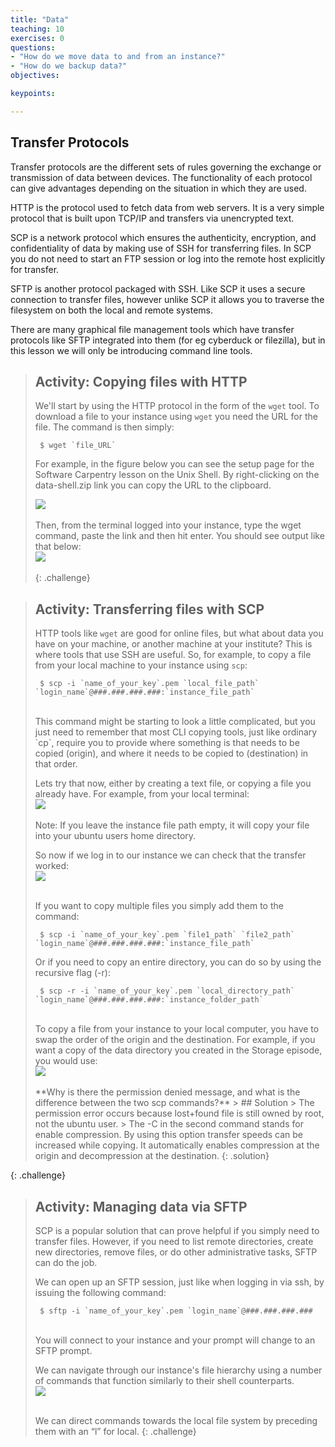 ```yaml
---
title: "Data"
teaching: 10
exercises: 0
questions:
- "How do we move data to and from an instance?"
- "How do we backup data?"
objectives:

keypoints:

---
```


## Transfer Protocols

Transfer protocols are the different sets of rules governing the exchange or transmission of data between devices. The functionality of each protocol can give advantages depending on the situation in which they are used.

HTTP is the protocol used to fetch data from web servers. It is a very simple protocol that is built upon TCP/IP and transfers via unencrypted text. 

SCP is a network protocol which ensures the authenticity, encryption, and confidentiality of data by making use of SSH for transferring files. In SCP you do not need to start an FTP session or log into the remote host explicitly for transfer.

SFTP is another protocol packaged with SSH. Like SCP it uses a secure connection to transfer files, however unlike SCP it allows you to traverse the filesystem on both the local and remote systems.

There are many graphical file management tools which have transfer protocols like SFTP integrated into them (for eg cyberduck or filezilla), but in this lesson we will only be introducing command line tools.


> ## Activity: Copying files with HTTP
> We'll start by using the HTTP protocol in the form of the `wget` tool. To download a file to your instance using `wget` you need the URL for the file. The command is then simply:
>~~~
>  $ wget `file_URL`
>~~~
> 
>  For example, in the figure below you can see the setup page for the Software Carpentry lesson on the Unix Shell. By right-clicking on the data-shell.zip link you can copy the URL to the clipboard.
> <br>
> 
><kbd><img src="{{ page.root }}/fig/Data_copy_link.png" /></kbd><br><br>
> Then, from the terminal logged into your instance, type the wget command, paste the link and then hit enter. You should see output like that below:
> <br>
><kbd><img src="{{ page.root }}/fig/Data_wget_file.png" /></kbd><br><br>
{: .challenge}

> ## Activity: Transferring files with SCP
> HTTP tools like `wget` are good for online files, but what about data you have on your machine, or another machine at your institute? This is where tools that use SSH are useful. So, for example, to copy a file from your local machine to your instance using `scp`:
>~~~
>  $ scp -i `name_of_your_key`.pem `local_file_path` `login_name`@###.###.###.###:`instance_file_path`
>~~~
><br>
> This command might be starting to look a little complicated, but you just need to remember that most CLI copying tools, just like ordinary `cp`, require you to provide where something is that needs to be copied (origin), and where it needs to be copied to (destination) in that order.
> 
> Lets try that now, either by creating a text file, or copying a file you already have. For example, from your local terminal:
><br>
><kbd><img src="{{ page.root }}/fig/Data_scp_copy.png" /></kbd><br><br>
> Note: If you leave the instance file path empty, it will copy your file into your ubuntu users home directory.
>
>  So now if we log in to our instance we can check that the transfer worked:
><br>
><kbd><img src="{{ page.root }}/fig/Data_scp_check.png" /></kbd><br><br>
>
> If you want to copy multiple files you simply add them to the command:
>~~~ 
>  $ scp -i `name_of_your_key`.pem `file1_path` `file2_path` `login_name`@###.###.###.###:`instance_file_path`
>~~~
>
> Or if you need to copy an entire directory, you can do so by using the recursive flag (-r):
> ~~~
>  $ scp -r -i `name_of_your_key`.pem `local_directory_path` `login_name`@###.###.###.###:`instance_folder_path` 
> ~~~ 
><br>
> To copy a file from your instance to your local computer, you have to swap the order of the origin and the destination.
> For example, if you want a copy of the data directory you created in the Storage episode, you would use:
><br>
><kbd><img src="{{ page.root }}/fig/Data_scp_recursive.png" /></kbd><br><br>
> **Why is there the permission denied message, and what is the difference between the two scp commands?**
> > ## Solution
> > The permission error occurs because lost+found file is still owned by root, not the ubuntu user. 
> > The -C in the second command stands for enable compression. By using this option transfer speeds can be increased while copying. It automatically enables compression at the origin and decompression at the destination.
> {: .solution}
{: .challenge}



> ## Activity: Managing data via SFTP
> SCP is a popular solution that can prove helpful if you simply need to transfer files. However, if you need to list remote directories, create new directories, remove files, or do other administrative tasks, SFTP can do the job.
> 
> We can open up an SFTP session, just like when logging in via ssh, by issuing the following command:
>~~~
>  $ sftp -i `name_of_your_key`.pem `login_name`@###.###.###.###
>~~~
><br>
> You will connect to your instance and your prompt will change to an SFTP prompt. 
> 
> We can navigate through our instance's file hierarchy using a number of commands that function similarly to their shell counterparts. 
> <br>
><kbd><img src="{{ page.root }}/fig/Data_sftp_remote.png" /></kbd><br><br>
>
> We can direct commands towards the local file system by preceding them with an “l” for local.
{: .challenge}



